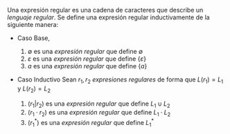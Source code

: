 Una expresión regular es una cadena de caracteres que describe un *lenguaje regular*. Se define una expresión regular inductivamente de la siguiente manera:

- Caso Base,
	1. $\emptyset$ es una *expresión regular* que define $\emptyset$
	2. $\varepsilon$ es una *expresión regular* que define $\{ \varepsilon \}$
	3. $a$ es una *expresión regular* que define $\{ a \}$
	
- Caso Inductivo
	Sean $r_1, r_2$ *expresiones regulares* de forma que $L(r_1) = L_1$ y $L(r_2) = L_2$
	1. $(r_1 | r_2)$ es una *expresión regular* que define $L_1 \cup L_2$
	2. $(r_1 \cdot r_2)$ es una *expresión regular* que define $L_1 \cdot L_2$
	3. $(r_1^\ast)$ es una *expresión regular* que define $L_1^\ast$